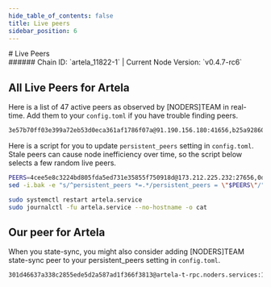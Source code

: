 ```yaml
---
hide_table_of_contents: false
title: Live peers
sidebar_position: 6
---
```


<div class="h1-with-icon icon-artela">
# Live Peers
</div>
###### Chain ID: `artela_11822-1` | Current Node Version: `v0.4.7-rc6`

## All Live Peers for Artela
Here is a list of 47 active peers as observed by [NODERS]TEAM in real-time. Add them to your `config.toml` if you have trouble finding peers.

```bash
3e57b70ff03e399a72eb53d0eca361af1786f07a@91.190.156.180:41656,b25a92860d2f8c87c9c637239e99b7df00262c2d@38.242.246.161:27756,647c0147fdeb92f0ecec499464f78f10bbde4205@38.242.139.66:26656,bdb4b200a2b121eff87332a3069bb0a98baba388@213.199.54.134:26656,f4ac1826251f5751496291b0faa8532f7728e5c4@124.67.69.194:26656,683e9ece0b0830990dc3d1bbb9a04ed26f5e692f@65.108.1.225:26656,39df8851b9cea2fabb6be84d424f55f612cf4e11@194.163.169.120:26656,b73504577cde702a60764b958fae5a3c163c7106@89.110.68.235:26656,bbf8ef70a32c3248a30ab10b2bff399e73c6e03c@65.21.198.100:23456,844377056c31f227cfb0759c29df9f239c284386@209.145.48.72:45656,05779e7e4363b25969d9ba0fa3ae52f5ff5741c3@173.212.209.6:26656,3affa4388db085506379987fc5ea0a80c1b60e5e@213.199.58.66:26656,4cee5e8c3224bd805fda5ed731e35855f750918d@173.212.225.232:27656,9aa107193831612c031bc02006e0b5a507ff4596@135.181.149.122:23456,fc1e0fc76767255ae8c7f1bef72e16c7c59dfc48@65.109.33.48:45656,28c6ff1859a00798be435dbb7c225539070a4245@31.169.73.194:29656,b7da5fca649c5a0fefb0ab3512edf5c11ccd21c4@80.85.243.60:26656,b474902cb82aa99f7ca504f7e9c7b18428f1a4c9@109.199.105.247:30656,94da0ec11c738bca64fd1140267b2b3c0752ccfc@38.242.229.23:26656,b7cfd5e4d9bf7ee725c9ee8c3a86b84fdc44319c@43.242.96.234:26656,c34d54518ced92d25a1e8d095fe7e3552f1d259c@171.217.56.138:26656,727500102846daf38ab00e1ab6c270a8e6566356@38.242.204.215:26656,ccc5a6b2f371add4da8c32194f0b47214b555c64@173.212.193.158:26656,125c1c423fcf3ba8aeee973239858f392d819405@47.236.172.74:26656,504e2c957c81aa91cdc5ce6ca590a8a445f08e74@89.116.31.232:26656,2e5935cb3f38922fca16e611b1c7b1d3bc3563b3@109.123.244.157:26656,dfad175f513d78678e73169ce20fa389b74fe437@5.189.145.176:26666,cd34e07e83faefe78ec14ff7837b404f00026c87@38.242.221.70:26656,d30ed0c7ea6fa0864f032b8c2627c461d2a10195@213.199.47.0:26656,7c2a9b78c68cd38472f4cd3a1c942ed38b6e2e5e@80.76.43.166:26656,d868f86d6373d423daff86480b2aaa9cb5ed51aa@173.212.219.55:26656,04dcc1d95b7aaaf9ddb9562c971dca95695a4582@154.38.175.254:26656,40837d4293a8eff0f80d3ac544ce098f10d685f3@144.91.66.105:26656,d88f1a5da388dea96b50f6ccd55cf4c79c04b19d@185.119.116.243:26656,23ec079ed59a326f0e0a31dcab7e6e3165d45904@128.199.183.214:26656,b9dfe82cd7d86baf9fd276cbcdae81018c2936fc@84.247.132.15:19656,887a45dca2fbbe73e7c8bcf836d81a3c2e4cfa53@37.60.229.253:30656,b0782db037d04417f324c65bf49245ae5939f4ef@45.76.85.249:26656,bdc404f1a82772e7454512841bdfdaf3e3a6e165@109.199.127.207:26656,28f3fbd0af41f0f901f61f307a6149398d25ab62@194.163.153.43:45656,669fb71a6489b4fba0de5e53fcfd9f8e24cef292@207.180.212.162:26656,f809f4fd17a9cf434b059af3e86262bbac3cb809@47.251.32.165:26656,a594b5e3ad0578fac625b6924f0ee7c74ea6fdc3@213.14.122.226:26656,50e755b83b96b9325ce52941bcc57cc441f17907@75.119.152.8:26656,0de8e12b8289bc47bb39d0fb9e6d12468e3a6c3e@37.27.25.49:26656,bdf584523fd6c1b779cf95f4543603740605c7b4@173.212.212.76:26656,f7081090aa1e4620140d56294cbcc1f4222c1311@178.44.115.228:26656
```

Here is a script for you to update `persistent_peers` setting in `config.toml`. Stale peers can cause node inefficiency over time, so the script below selects a few random live peers.

```bash
PEERS=4cee5e8c3224bd805fda5ed731e35855f750918d@173.212.225.232:27656,0de8e12b8289bc47bb39d0fb9e6d12468e3a6c3e@37.27.25.49:26656,dfad175f513d78678e73169ce20fa389b74fe437@5.189.145.176:26666,b7cfd5e4d9bf7ee725c9ee8c3a86b84fdc44319c@43.242.96.234:26656,bdb4b200a2b121eff87332a3069bb0a98baba388@213.199.54.134:26656
sed -i.bak -e "s/^persistent_peers *=.*/persistent_peers = \"$PEERS\"/" ~/.artelad/config/config.toml

sudo systemctl restart artela.service
sudo journalctl -fu artela.service --no-hostname -o cat
```

## Our peer for Artela
When you state-sync, you might also consider adding [NODERS]TEAM state-sync peer to your persistent_peers setting in `config.toml`.

```bash
301d46637a338c2855ede5d2a587ad1f366f3813@artela-t-rpc.noders.services:18656
```